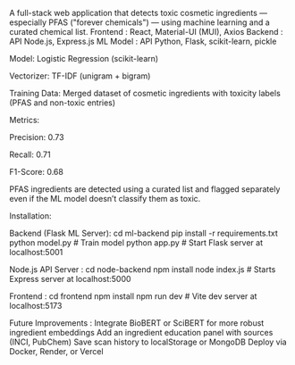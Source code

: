 A full-stack web application that detects toxic cosmetic ingredients — especially PFAS ("forever chemicals") — using machine learning and a curated chemical list.
Frontend :	React, Material-UI (MUI), Axios
Backend : API	Node.js, Express.js
ML Model :  API	Python, Flask, scikit-learn, pickle


Model: Logistic Regression (scikit-learn)

Vectorizer: TF-IDF (unigram + bigram)

Training Data: Merged dataset of cosmetic ingredients with toxicity labels (PFAS and non-toxic entries)

Metrics:

Precision: 0.73

Recall: 0.71

F1-Score: 0.68

PFAS ingredients are detected using a curated list and flagged separately even if the ML model doesn’t classify them as toxic.

Installation:

Backend (Flask ML Server):
cd ml-backend
pip install -r requirements.txt
python model.py     # Train model
python app.py       # Start Flask server at localhost:5001

Node.js API Server :
cd node-backend
npm install
node index.js       # Starts Express server at localhost:5000

Frontend :
cd frontend
npm install
npm run dev         # Vite dev server at localhost:5173

 Future Improvements :
 Integrate BioBERT or SciBERT for more robust ingredient embeddings
 Add an ingredient education panel with sources (INCI, PubChem)
 Save scan history to localStorage or MongoDB
 Deploy via Docker, Render, or Vercel
